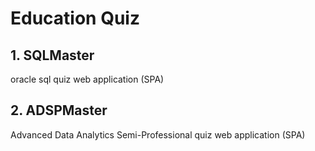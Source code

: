 # Education Quiz
 
## 1. SQLMaster
 oracle sql quiz web application (SPA)

## 2. ADSPMaster
  Advanced Data Analytics Semi-Professional quiz web application (SPA)